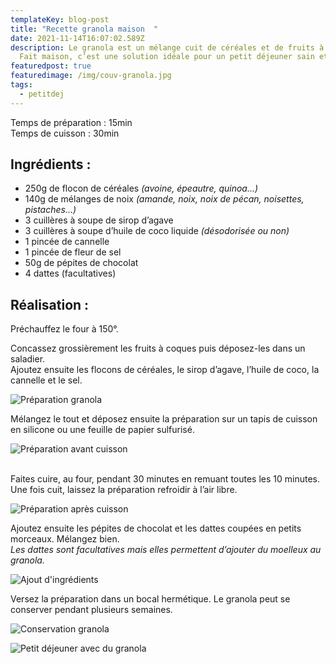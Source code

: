 ```yaml
---
templateKey: blog-post
title: "Recette granola maison  "
date: 2021-11-14T16:07:02.589Z
description: Le granola est un mélange cuit de céréales et de fruits à coque.
  Fait maison, c’est une solution idéale pour un petit déjeuner sain et rapide.
featuredpost: true
featuredimage: /img/couv-granola.jpg
tags:
  - petitdej
---
```

Temps de préparation : 15min\
Temps de cuisson : 30min

## Ingrédients :

* 250g de flocon de céréales *(avoine, épeautre, quinoa…)*
* 140g de mélanges de noix *(amande, noix, noix de pécan, noisettes, pistaches…)*
* 3 cuillères à soupe de sirop d’agave
* 3 cuillères à soupe d’huile de coco liquide *(désodorisée ou non)*
* 1 pincée de cannelle
* 1 pincée de fleur de sel
* 50g de pépites de chocolat
* 4 dattes (facultatives)

## Réalisation :

Préchauffez le four à 150°.

Concassez grossièrement les fruits à coques puis déposez-les dans un saladier.\
Ajoutez ensuite les flocons de céréales, le sirop d’agave, l’huile de coco, la cannelle et le sel. 

![Préparation granola ](/img/melange-flocon-cereale.jpg "Préparation granola avec floçon de céréales et fruits à coque concassé")

Mélangez le tout et déposez ensuite la préparation sur un tapis de cuisson en silicone ou une feuille de papier sulfurisé.

![Préparation avant cuisson ](/img/prepa-granola-avant-cuisson.jpg "Préparation sur une plaque en silicone avant cuisson ")

\
Faites cuire, au four, pendant 30 minutes en remuant toutes les 10 minutes.\
Une fois cuit, laissez la préparation refroidir à l’air libre.

![Préparation après cuisson ](/img/prepa-granola-apres-cuisson.jpg "Préparation granola cuit et dorée après cuisson ")

Ajoutez ensuite les pépites de chocolat et les dattes coupées en petits morceaux. Mélangez bien.\
*Les dattes sont facultatives mais elles permettent d’ajouter du moelleux au granola.*

![Ajout d'ingrédients ](/img/granola-avec-pepite.jpg "Ajout des pépites et dattes au granola refroidit ")

Versez la préparation dans un bocal hermétique. Le granola peut se conserver pendant plusieurs semaines.

![Conservation granola](/img/couv-granola-2.jpg "Granola dans un bocal hermétique ")

![Petit déjeuner avec du granola ](/img/bol-granola.jpg "Bol avec du yaourt, du granola et des fruits ")